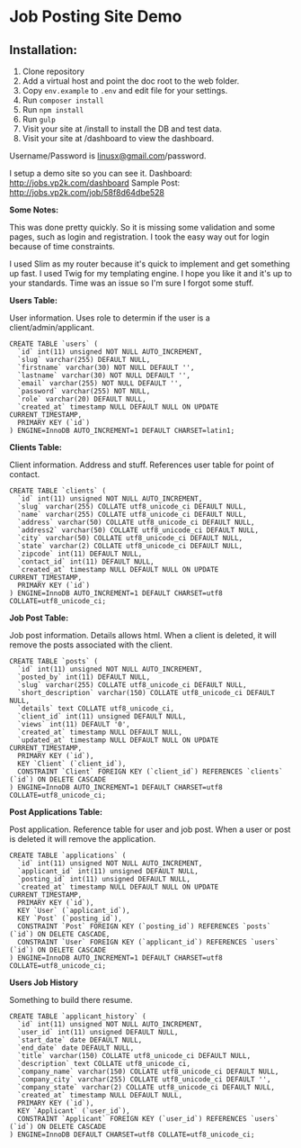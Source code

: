 # Job Posting Site Demo

## Installation:
1. Clone repository
2. Add a virtual host and point the doc root to the web folder.
3. Copy `env.example` to `.env` and edit file for your settings.
4. Run `composer install`
5. Run `npm install`
6. Run `gulp`
7. Visit your site at /install to install the DB and test data.
8. Visit your site at /dashboard to view the dashboard.

Username/Password is linusx@gmail.com/password.

I setup a demo site so you can see it.
Dashboard: http://jobs.vp2k.com/dashboard
Sample Post: http://jobs.vp2k.com/job/58f8d64dbe528

**Some Notes:**

This was done pretty quickly. So it is missing some validation and some pages, such as login and registration.
I took the easy way out for login because of time constraints. 

I used Slim as my router because it's quick to implement and get something up fast.
I used Twig for my templating engine.
I hope you like it and it's up to your standards. Time was an issue so I'm sure I forgot some 
stuff.


**Users Table:**

User information. Uses role to determin if the user is a client/admin/applicant. 
```
CREATE TABLE `users` (
  `id` int(11) unsigned NOT NULL AUTO_INCREMENT,
  `slug` varchar(255) DEFAULT NULL,
  `firstname` varchar(30) NOT NULL DEFAULT '',
  `lastname` varchar(30) NOT NULL DEFAULT '',
  `email` varchar(255) NOT NULL DEFAULT '',
  `password` varchar(255) NOT NULL,
  `role` varchar(20) DEFAULT NULL,
  `created_at` timestamp NULL DEFAULT NULL ON UPDATE CURRENT_TIMESTAMP,
  PRIMARY KEY (`id`)
) ENGINE=InnoDB AUTO_INCREMENT=1 DEFAULT CHARSET=latin1;
```

**Clients Table:**

Client information. Address and stuff. References user table for point of contact.

```
CREATE TABLE `clients` (
  `id` int(11) unsigned NOT NULL AUTO_INCREMENT,
  `slug` varchar(255) COLLATE utf8_unicode_ci DEFAULT NULL,
  `name` varchar(255) COLLATE utf8_unicode_ci DEFAULT NULL,
  `address` varchar(50) COLLATE utf8_unicode_ci DEFAULT NULL,
  `address2` varchar(50) COLLATE utf8_unicode_ci DEFAULT NULL,
  `city` varchar(50) COLLATE utf8_unicode_ci DEFAULT NULL,
  `state` varchar(2) COLLATE utf8_unicode_ci DEFAULT NULL,
  `zipcode` int(11) DEFAULT NULL,
  `contact_id` int(11) DEFAULT NULL,
  `created_at` timestamp NULL DEFAULT NULL ON UPDATE CURRENT_TIMESTAMP,
  PRIMARY KEY (`id`)
) ENGINE=InnoDB AUTO_INCREMENT=1 DEFAULT CHARSET=utf8 COLLATE=utf8_unicode_ci;
```

**Job Post Table:**

Job post information. Details allows html.
When a client is deleted, it will remove the posts associated with the client.

```
CREATE TABLE `posts` (
  `id` int(11) unsigned NOT NULL AUTO_INCREMENT,
  `posted_by` int(11) DEFAULT NULL,
  `slug` varchar(255) COLLATE utf8_unicode_ci DEFAULT NULL,
  `short_description` varchar(150) COLLATE utf8_unicode_ci DEFAULT NULL,
  `details` text COLLATE utf8_unicode_ci,
  `client_id` int(11) unsigned DEFAULT NULL,
  `views` int(11) DEFAULT '0',
  `created_at` timestamp NULL DEFAULT NULL,
  `updated_at` timestamp NULL DEFAULT NULL ON UPDATE CURRENT_TIMESTAMP,
  PRIMARY KEY (`id`),
  KEY `Client` (`client_id`),
  CONSTRAINT `Client` FOREIGN KEY (`client_id`) REFERENCES `clients` (`id`) ON DELETE CASCADE
) ENGINE=InnoDB AUTO_INCREMENT=1 DEFAULT CHARSET=utf8 COLLATE=utf8_unicode_ci;
```

**Post Applications Table:**

Post application. Reference table for user and job post.
When a user or post is deleted it will remove the application.

```
CREATE TABLE `applications` (
  `id` int(11) unsigned NOT NULL AUTO_INCREMENT,
  `applicant_id` int(11) unsigned DEFAULT NULL,
  `posting_id` int(11) unsigned DEFAULT NULL,
  `created_at` timestamp NULL DEFAULT NULL ON UPDATE CURRENT_TIMESTAMP,
  PRIMARY KEY (`id`),
  KEY `User` (`applicant_id`),
  KEY `Post` (`posting_id`),
  CONSTRAINT `Post` FOREIGN KEY (`posting_id`) REFERENCES `posts` (`id`) ON DELETE CASCADE,
  CONSTRAINT `User` FOREIGN KEY (`applicant_id`) REFERENCES `users` (`id`) ON DELETE CASCADE
) ENGINE=InnoDB AUTO_INCREMENT=1 DEFAULT CHARSET=utf8 COLLATE=utf8_unicode_ci;
```

**Users Job History**

Something to build there resume.

```
CREATE TABLE `applicant_history` (
  `id` int(11) unsigned NOT NULL AUTO_INCREMENT,
  `user_id` int(11) unsigned DEFAULT NULL,
  `start_date` date DEFAULT NULL,
  `end_date` date DEFAULT NULL,
  `title` varchar(150) COLLATE utf8_unicode_ci DEFAULT NULL,
  `description` text COLLATE utf8_unicode_ci,
  `company_name` varchar(150) COLLATE utf8_unicode_ci DEFAULT NULL,
  `company_city` varchar(255) COLLATE utf8_unicode_ci DEFAULT '',
  `company_state` varchar(2) COLLATE utf8_unicode_ci DEFAULT NULL,
  `created_at` timestamp NULL DEFAULT NULL,
  PRIMARY KEY (`id`),
  KEY `Applicant` (`user_id`),
  CONSTRAINT `Applicant` FOREIGN KEY (`user_id`) REFERENCES `users` (`id`) ON DELETE CASCADE
) ENGINE=InnoDB DEFAULT CHARSET=utf8 COLLATE=utf8_unicode_ci;
```
